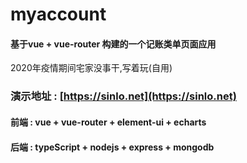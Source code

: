# myaccount
#### 基于vue + vue-router 构建的一个记账类单页面应用
2020年疫情期间宅家没事干,写着玩(自用)
### 演示地址 : [https://sinlo.net](https://sinlo.net)



#### 前端 : vue + vue-router + element-ui + echarts
#### 后端 : typeScript + nodejs + express + mongodb
